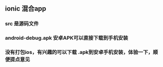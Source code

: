 ## ionic 混合app

### src 是源码文件

### android-debug.apk 安卓APK可以直接下载到手机安装

### 没有打包ios，有兴趣的可以下载 .apk到安卓手机安装，体验一下，顺便提点意见